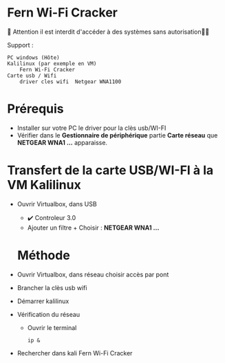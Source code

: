 #  Fern Wi-Fi Cracker

🚩 Attention il est interdit d'accéder à des systèmes sans autorisation🏴‍☠️

Support :

    PC windows (Hôte)
    Kalilinux (par exemple en VM)
        Fern Wi-Fi Cracker
    Carte usb / Wifi
        driver cles wifi  Netgear WNA1100
# Prérequis
* Installer sur votre PC le driver pour la clès usb/WI-FI
* Vérifier dans le **Gestionnaire de périphérique** partie **Carte réseau** que **NETGEAR WNA1 ...** apparaisse.

# Transfert de la carte USB/WI-FI à la VM Kalilinux
* Ouvrir Virtualbox, dans USB
    * ✔️ Controleur 3.0
    * Ajouter un filtre +
        Choisir :  **NETGEAR WNA1 ...** 


  # Méthode

* Ouvrir Virtualbox, dans réseau choisir accès par pont
* Brancher la clès usb wifi
* Démarrer kalilinux
* Vérification du réseau
    * Ouvrir le terminal

          ip &
          
* Rechercher dans kali Fern Wi-Fi Cracker
